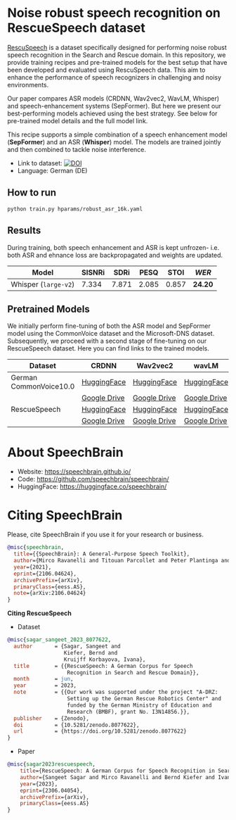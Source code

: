 # Noise robust speech recognition on RescueSpeech dataset
[RescuSpeech](https://doi.org/10.5281/zenodo.8077622) is a dataset specifically designed for performing noise robust speech recognition in the Search and Rescue domain. In this repository, we provide training recipes and pre-trained models for the best setup that have been developed and evaluated using RescuSpeech data. This aim to enhance the performance of speech recognizers in challenging and noisy environments.

Our paper compares ASR models (CRDNN, Wav2vec2, WavLM, Whisper) and speech-enhancement systems (SepFormer). But here we present our best-performing models achieved using the best strategy. See below for pre-trained model details and the full model link.

This recipe supports a simple combination of a speech enhancement model (**SepFormer**) and an ASR (**Whisper**) model. The models are trained jointly and then combined to tackle noise interference.

- Link to dataset: [![DOI](https://zenodo.org/badge/DOI/10.5281/zenodo.8077622.svg)](https://doi.org/10.5281/zenodo.8077622)
- Language: German (DE)


## How to run
```
python train.py hparams/robust_asr_16k.yaml
```

## Results
During training, both speech enhancement and ASR is kept unfrozen- i.e. both ASR and ehnance loss are backpropagated and weights are updated.

| Model | SISNRi | SDRi | PESQ   | STOI  | *WER*   |
|------ |--------|-------|-------|-------|----   |
| Whisper (`large-v2`)| 7.334 | 7.871 | 2.085 | 0.857 | **24.20** |

## Pretrained Models
We initially perform fine-tuning of both the ASR model and SepFormer model using the CommonVoice dataset and the Microsoft-DNS dataset. Subsequently, we proceed with a second stage of fine-tuning on our RescueSpeech dataset. Here you can find links to the trained models.


| Dataset        | CRDNN                                          | Wav2vec2                                       | wavLM                                          | Whisper                                        |
|----------------|------------------------------------------------|------------------------------------------------|------------------------------------------------|------------------------------------------------|
| German <br> CommonVoice10.0    | [HuggingFace](link_commonvoice_crdnn_hf)        | [HuggingFace](link_commonvoice_wav2vec2_hf)    | [HuggingFace](link_commonvoice_wavlm_hf)        | [HuggingFace](link_commonvoice_whisper_hf)      |
|                | [Google Drive](link_commonvoice_crdnn_gd)       | [Google Drive](link_commonvoice_wav2vec2_gd)   | [Google Drive](link_commonvoice_wavlm_gd)       | [Google Drive](link_commonvoice_whisper_gd)     |
| RescueSpeech   | [HuggingFace](link_rescuespeech_crdnn_hf)       | [HuggingFace](link_rescuespeech_wav2vec2_hf)   | [HuggingFace](link_rescuespeech_wavlm_hf)       | [HuggingFace](link_rescuespeech_whisper_hf)     |
|                | [Google Drive](link_rescuespeech_crdnn_gd)      | [Google Drive](link_rescuespeech_wav2vec2_gd)  | [Google Drive](link_rescuespeech_wavlm_gd)      | [Google Drive](link_rescuespeech_whisper_gd)    |



# **About SpeechBrain**
- Website: https://speechbrain.github.io/
- Code: https://github.com/speechbrain/speechbrain/
- HuggingFace: https://huggingface.co/speechbrain/


# **Citing SpeechBrain**
Please, cite SpeechBrain if you use it for your research or business.

```bibtex
@misc{speechbrain,
  title={{SpeechBrain}: A General-Purpose Speech Toolkit},
  author={Mirco Ravanelli and Titouan Parcollet and Peter Plantinga and Aku Rouhe and Samuele Cornell and Loren Lugosch and Cem Subakan and Nauman Dawalatabad and Abdelwahab Heba and Jianyuan Zhong and Ju-Chieh Chou and Sung-Lin Yeh and Szu-Wei Fu and Chien-Feng Liao and Elena Rastorgueva and François Grondin and William Aris and Hwidong Na and Yan Gao and Renato De Mori and Yoshua Bengio},
  year={2021},
  eprint={2106.04624},
  archivePrefix={arXiv},
  primaryClass={eess.AS},
  note={arXiv:2106.04624}
}
```


**Citing RescueSpeech**
- Dataset
```bibtex
@misc{sagar_sangeet_2023_8077622,
  author       = {Sagar, Sangeet and
                  Kiefer, Bernd and
                  Kruijff Korbayova, Ivana},
  title        = {{RescueSpeech: A German Corpus for Speech
                   Recognition in Search and Rescue Domain}},
  month        = jun,
  year         = 2023,
  note         = {{Our work was supported under the project "A-DRZ:
                   Setting up the German Rescue Robotics Center" and
                   funded by the German Ministry of Education and
                   Research (BMBF), grant No. I3N14856.}},
  publisher    = {Zenodo},
  doi          = {10.5281/zenodo.8077622},
  url          = {https://doi.org/10.5281/zenodo.8077622}
}
```
- Paper
```bibtex
@misc{sagar2023rescuespeech,
    title={RescueSpeech: A German Corpus for Speech Recognition in Search and Rescue Domain},
    author={Sangeet Sagar and Mirco Ravanelli and Bernd Kiefer and Ivana Kruijff Korbayova and Josef van Genabith},
    year={2023},
    eprint={2306.04054},
    archivePrefix={arXiv},
    primaryClass={eess.AS}
}
```
